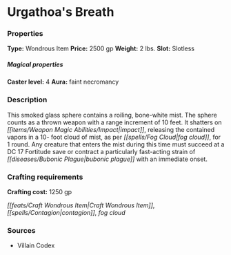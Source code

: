﻿---
Title: "Urgathoa's Breath"
Type: "Wondrous Item"
Price: "2500 gp"
Weight: "2 lbs."
Slot: "Slotless"
Caster level: "4"
Aura: "faint necromancy"
Description: |
  "This smoked glass sphere contains a roiling, bone-white mist. The sphere counts as a thrown weapon with a range increment of 10 feet. It shatters on impact, releasing the contained vapors in a 10- foot cloud of mist, as per _fog cloud_, for 1 round. Any creature that enters the mist during this time must succeed at a DC 17 Fortitude save or contract a particularly fast-acting strain of bubonic plague with an immediate onset."
Crafting cost: "1250 gp"
Sources: "['Villain Codex']"
---

# Urgathoa's Breath

### Properties

**Type:** Wondrous Item **Price:** 2500 gp **Weight:** 2 lbs. **Slot:** Slotless

##### Magical properties

**Caster level:** 4 **Aura:** faint necromancy

### Description

This smoked glass sphere contains a roiling, bone-white mist. The sphere counts as a thrown weapon with a range increment of 10 feet. It shatters on _[[items/Weapon Magic Abilities/Impact|impact]]_, releasing the contained vapors in a 10- foot cloud of mist, as per _[[spells/Fog Cloud|fog cloud]]_, for 1 round. Any creature that enters the mist during this time must succeed at a DC 17 Fortitude save or contract a particularly fast-acting strain of _[[diseases/Bubonic Plague|bubonic plague]]_ with an immediate onset.

### Crafting requirements

**Crafting cost:** 1250 gp

_[[feats/Craft Wondrous Item|Craft Wondrous Item]]_, _[[spells/Contagion|contagion]]_, _fog cloud_

### Sources

* Villain Codex